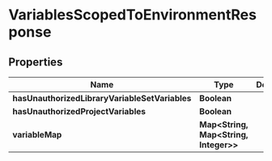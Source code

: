 

# VariablesScopedToEnvironmentResponse


## Properties

Name | Type | Description | Notes
------------ | ------------- | ------------- | -------------
**hasUnauthorizedLibraryVariableSetVariables** | **Boolean** |  |  [optional]
**hasUnauthorizedProjectVariables** | **Boolean** |  |  [optional]
**variableMap** | **Map&lt;String, Map&lt;String, Integer&gt;&gt;** |  |  [optional]




